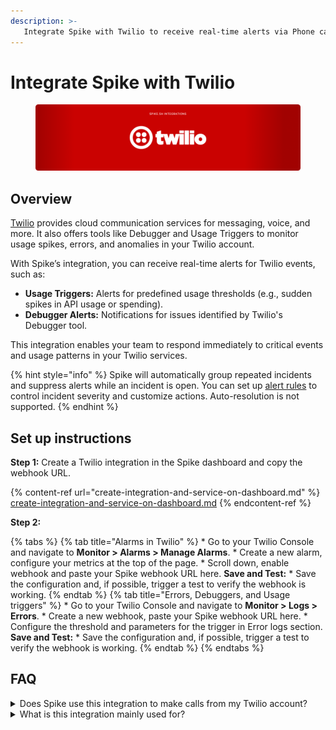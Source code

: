 ```yaml
---
description: >-
   Integrate Spike with Twilio to receive real-time alerts via Phone calls, SMS, Slack, MS Teams, and more for usage anomalies and debugger errors.
---
```


# Integrate Spike with Twilio
<figure><img src="../.gitbook/assets/integrations/twilio/twilio-cover.png" alt=""><figcaption></figcaption></figure>

## Overview

[Twilio](https://twilio.com) provides cloud communication services for messaging, voice, and more. It also offers tools like Debugger and Usage Triggers to monitor usage spikes, errors, and anomalies in your Twilio account.

With Spike’s integration, you can receive real-time alerts for Twilio events, such as:

* **Usage Triggers:** Alerts for predefined usage thresholds (e.g., sudden spikes in API usage or spending).
* **Debugger Alerts:** Notifications for issues identified by Twilio's Debugger tool.

This integration enables your team to respond immediately to critical events and usage patterns in your Twilio services.

{% hint style="info" %}
Spike will automatically group repeated incidents and suppress alerts while an incident is open. You can set up [alert rules](https://docs.spike.sh/alerts/alert-rules) to control incident severity and customize actions. Auto-resolution is not supported.
{% endhint %}

## Set up instructions

**Step 1:** Create a Twilio integration in the Spike dashboard and copy the webhook URL.

{% content-ref url="create-integration-and-service-on-dashboard.md" %}
[create-integration-and-service-on-dashboard.md](create-integration-and-service-on-dashboard.md)
{% endcontent-ref %}

**Step 2:**&#x20;

{% tabs %}
   {% tab title="Alarms in Twilio" %}
      * Go to your Twilio Console and navigate to **Monitor > Alarms > Manage Alarms**.
      * Create a new alarm, configure your metrics at the top of the page.
      * Scroll down, enable webhook and paste your Spike webhook URL here.
      **Save and Test:**
      * Save the configuration and, if possible, trigger a test to verify the webhook is working.
   {% endtab %}
   {% tab title="Errors, Debuggers, and Usage triggers" %}
      * Go to your Twilio Console and navigate to **Monitor > Logs > Errors**.
      * Create a new webhook, paste your Spike webhook URL here.
      * Configure the threshold and parameters for the trigger in Error logs section.
      **Save and Test:**
      * Save the configuration and, if possible, trigger a test to verify the webhook is working.
   {% endtab %}
{% endtabs %}

## FAQ
<details> 
<summary>Does Spike use this integration to make calls from my Twilio account?</summary>
No. This integration does not allow Spike to make calls or send messages from your Twilio account.
</details>

<details> 
<summary>What is this integration mainly used for?</summary>
This integration is meant to notify you about issues or unusual activities in your Twilio account, such as usage spikes or debugger errors. It helps you create and track incidents related to your Twilio services in real time.
</details>

